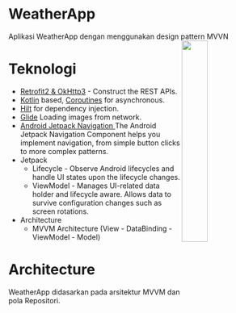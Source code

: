 # WeatherApp
Aplikasi WeatherApp dengan menggunakan design pattern MVVN
<img src="/preview/weatherapp.gif" align="right" width="32%"/>
# Teknologi
- [Retrofit2 & OkHttp3](https://github.com/square/retrofit) - Construct the REST APIs.
- [Kotlin](https://kotlinlang.org/) based, [Coroutines](https://github.com/Kotlin/kotlinx.coroutines) for asynchronous.
- [Hilt](https://dagger.dev/hilt/) for dependency injection.
- [Glide](https://github.com/bumptech/glide) Loading images from network.
- [Android Jetpack Navigation ](https://developer.android.com/guide/navigation?gclid=Cj0KCQjwyt-ZBhCNARIsAKH1176SRpBzWvZSeh4qdkDYdDx8qAEcuJTOtfZrGoOryTHptliRitMhl8caApbPEALw_wcB&gclsrc=aw.ds)
  The Android Jetpack Navigation Component helps you implement navigation, from simple button clicks to more complex patterns.
- Jetpack
    - Lifecycle - Observe Android lifecycles and handle UI states upon the lifecycle changes.
    - ViewModel - Manages UI-related data holder and lifecycle aware. Allows data to survive configuration changes such as screen rotations.
- Architecture
    - MVVM Architecture (View - DataBinding - ViewModel - Model)

# Architecture
WeatherApp didasarkan pada arsitektur MVVM dan pola Repositori.
